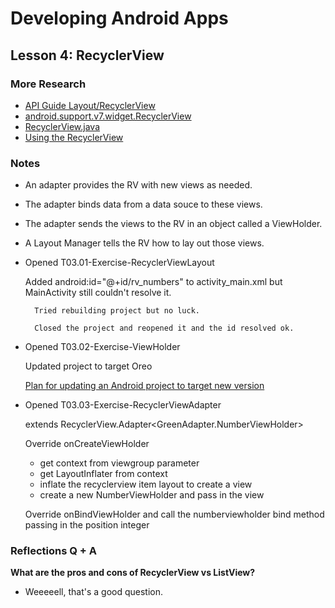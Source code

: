 # Developing Android Apps

## Lesson 4: RecyclerView

### More Research

* [API Guide Layout/RecyclerView](https://developer.android.com/guide/topics/ui/layout/recyclerview.html)
* [android.support.v7.widget.RecyclerView](https://developer.android.com/reference/android/support/v7/widget/RecyclerView.html)
* [RecyclerView.java](https://android.googlesource.com/platform/frameworks/support/+/refs/heads/master/v7/recyclerview/src/android/support/v7/widget/RecyclerView.java)
* [Using the RecyclerView](https://guides.codepath.com/android/using-the-recyclerview)

### Notes

* An adapter provides the RV with new views as needed.
* The adapter binds data from a data souce to these views.
* The adapter sends the views to the RV in an object called a ViewHolder.
* A Layout Manager tells the RV how to lay out those views.
* Opened T03.01-Exercise-RecyclerViewLayout

	Added android:id="@+id/rv_numbers" to activity_main.xml but MainActivity still couldn't resolve it.
	
		Tried rebuilding project but no luck.
		
		Closed the project and reopened it and the id resolved ok.


* Opened T03.02-Exercise-ViewHolder

	Updated project to target Oreo
	
	[Plan for updating an Android project to target new version](AndroidProjectUpgrade.txt)


* Opened T03.03-Exercise-RecyclerViewAdapter

	extends RecyclerView.Adapter<GreenAdapter.NumberViewHolder>
	
	Override onCreateViewHolder
	* get context from viewgroup parameter
	* get LayoutInflater from context
	* inflate the recyclerview item layout to create a view
	* create a new NumberViewHolder and pass in the view
	
	Override onBindViewHolder and call the numberviewholder bind method passing in the position integer
	
	


### Reflections Q + A

**What are the pros and cons of RecyclerView vs ListView?**

* Weeeeell, that's a good question.